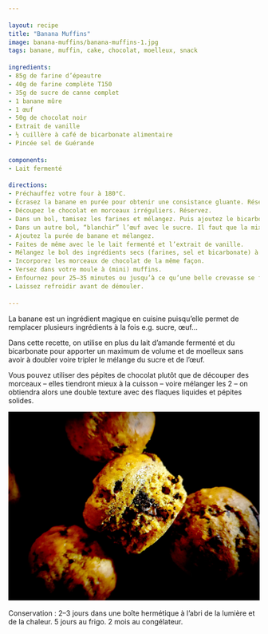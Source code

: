 ```yaml
---

layout: recipe
title: "Banana Muffins"
image: banana-muffins/banana-muffins-1.jpg
tags: banane, muffin, cake, chocolat, moelleux, snack

ingredients:
- 85g de farine d’épeautre 
- 40g de farine complète T150 
- 35g de sucre de canne complet 
- 1 banane mûre 
- 1 œuf
- 50g de chocolat noir
- Extrait de vanille 
- ½ cuillère à café de bicarbonate alimentaire 
- Pincée sel de Guérande 

components:
- Lait fermenté

directions:
- Préchauffez votre four à 180°C.
- Écrasez la banane en purée pour obtenir une consistance gluante. Réservez.
- Découpez le chocolat en morceaux irréguliers. Réservez.
- Dans un bol, tamisez les farines et mélangez. Puis ajoutez le bicarbonate et le sel en prenant soin de ne pas les mettre en contact pour le moment. Réservez.
- Dans un autre bol, “blanchir” l’œuf avec le sucre. Il faut que la mixture prenne la couleur de votre sucre de canne complet, soit une teinte caramel. On ne cherche pas à incorporer trop d’air au mélange, juste à le faire mousser en surface.
- Ajoutez la purée de banane et mélangez.
- Faites de même avec le le lait fermenté et l’extrait de vanille.
- Mélangez le bol des ingrédients secs (farines, sel et bicarbonate) à l’aide d’un fouet puis incorporez le en 2 fois dans le bol des ingrédients humides à l’aide d’une maryse jusqu’à ce qu’il n’y ait plus de grumeau.
- Incorporez les morceaux de chocolat de la même façon.
- Versez dans votre moule à (mini) muffins.
- Enfournez pour 25–35 minutes ou jusqu’à ce qu’une belle crevasse se forme sur le dessus et que la pointe d’un couteau ressorte avec quelques flocons de mie.
- Laissez refroidir avant de démouler.

---
```


La banane est un ingrédient magique en cuisine puisqu’elle permet de remplacer plusieurs ingrédients à la fois e.g. sucre, œuf…

Dans cette recette, on utilise en plus du lait d’amande fermenté et du bicarbonate pour apporter un maximum de volume et de moelleux sans avoir à doubler voire tripler le mélange du sucre et de l’œuf.

Vous pouvez utiliser des pépites de chocolat plutôt que de découper des morceaux – elles tiendront mieux à la cuisson – voire mélanger les 2 – on obtiendra alors une double texture avec des flaques liquides et pépites solides.

![Une mie câline et des chunks de chocolat fondu ultra gourmands.](../images/banana-muffins/banana-muffins-2.jpg) 

Conservation&nbsp;: 2–3 jours dans une boîte hermétique à l’abri de la lumière et de la chaleur. 5 jours au frigo. 2 mois au congélateur.